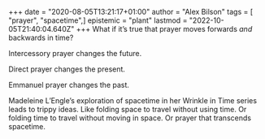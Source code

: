 +++
date = "2020-08-05T13:21:17+01:00"
author = "Alex Bilson"
tags = [ "prayer", "spacetime",]
epistemic = "plant"
lastmod = "2022-10-05T21:40:04.640Z"
+++
What if it’s true that prayer moves forwards _and_ backwards in time?

Intercessory prayer changes the future.

Direct prayer changes the present.

Emmanuel prayer changes the past.

Madeleine L’Engle’s exploration of spacetime in her Wrinkle in Time series leads to trippy ideas. Like folding space to travel without using time. Or folding time to travel without moving in space. Or prayer that transcends spacetime.
